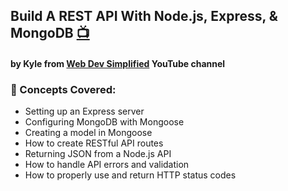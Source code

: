 ## Build A REST API With Node.js, Express, & MongoDB [📺](https://youtu.be/fgTGADljAeg) 
#### by Kyle from [Web Dev Simplified](https://www.youtube.com/@WebDevSimplified) YouTube channel

### 🧠 Concepts Covered:

- Setting up an Express server
- Configuring MongoDB with Mongoose
- Creating a model in Mongoose
- How to create RESTful API routes
- Returning JSON from a Node.js API
- How to handle API errors and validation
- How to properly use and return HTTP status codes
